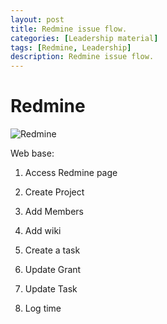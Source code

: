 ```yaml
---
layout: post
title: Redmine issue flow.
categories: [Leadership material]
tags: [Redmine, Leadership]
description: Redmine issue flow.
---
```

# Redmine

![Redmine](https://blog.haposoft.com/content/images/2017/05/Issue_Flow-1.png)

Web base:

1. Access Redmine page

2. Create Project

3. Add Members

4. Add wiki

5. Create a task

6. Update Grant

7. Update Task

8. Log time
